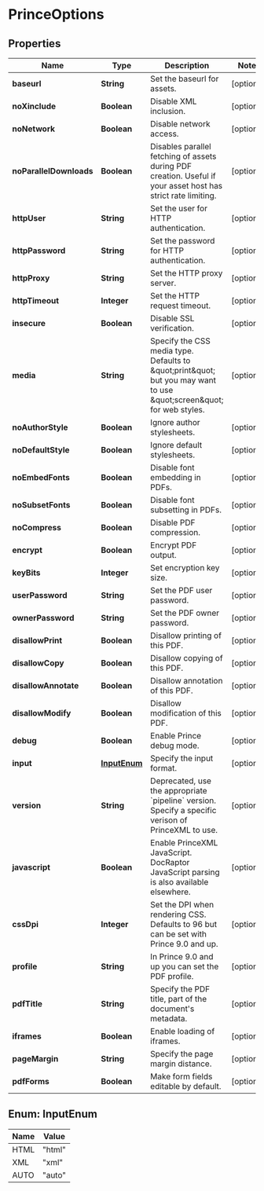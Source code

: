 

# PrinceOptions


## Properties

| Name | Type | Description | Notes |
|------------ | ------------- | ------------- | -------------|
|**baseurl** | **String** | Set the baseurl for assets. |  [optional] |
|**noXinclude** | **Boolean** | Disable XML inclusion. |  [optional] |
|**noNetwork** | **Boolean** | Disable network access. |  [optional] |
|**noParallelDownloads** | **Boolean** | Disables parallel fetching of assets during PDF creation. Useful if your asset host has strict rate limiting. |  [optional] |
|**httpUser** | **String** | Set the user for HTTP authentication. |  [optional] |
|**httpPassword** | **String** | Set the password for HTTP authentication. |  [optional] |
|**httpProxy** | **String** | Set the HTTP proxy server. |  [optional] |
|**httpTimeout** | **Integer** | Set the HTTP request timeout. |  [optional] |
|**insecure** | **Boolean** | Disable SSL verification. |  [optional] |
|**media** | **String** | Specify the CSS media type. Defaults to \&quot;print\&quot; but you may want to use \&quot;screen\&quot; for web styles. |  [optional] |
|**noAuthorStyle** | **Boolean** | Ignore author stylesheets. |  [optional] |
|**noDefaultStyle** | **Boolean** | Ignore default stylesheets. |  [optional] |
|**noEmbedFonts** | **Boolean** | Disable font embedding in PDFs. |  [optional] |
|**noSubsetFonts** | **Boolean** | Disable font subsetting in PDFs. |  [optional] |
|**noCompress** | **Boolean** | Disable PDF compression. |  [optional] |
|**encrypt** | **Boolean** | Encrypt PDF output. |  [optional] |
|**keyBits** | **Integer** | Set encryption key size. |  [optional] |
|**userPassword** | **String** | Set the PDF user password. |  [optional] |
|**ownerPassword** | **String** | Set the PDF owner password. |  [optional] |
|**disallowPrint** | **Boolean** | Disallow printing of this PDF. |  [optional] |
|**disallowCopy** | **Boolean** | Disallow copying of this PDF. |  [optional] |
|**disallowAnnotate** | **Boolean** | Disallow annotation of this PDF. |  [optional] |
|**disallowModify** | **Boolean** | Disallow modification of this PDF. |  [optional] |
|**debug** | **Boolean** | Enable Prince debug mode. |  [optional] |
|**input** | [**InputEnum**](#InputEnum) | Specify the input format. |  [optional] |
|**version** | **String** | Deprecated, use the appropriate &#x60;pipeline&#x60; version. Specify a specific verison of PrinceXML to use. |  [optional] |
|**javascript** | **Boolean** | Enable PrinceXML JavaScript. DocRaptor JavaScript parsing is also available elsewhere. |  [optional] |
|**cssDpi** | **Integer** | Set the DPI when rendering CSS. Defaults to 96 but can be set with Prince 9.0 and up. |  [optional] |
|**profile** | **String** | In Prince 9.0 and up you can set the PDF profile. |  [optional] |
|**pdfTitle** | **String** | Specify the PDF title, part of the document&#39;s metadata. |  [optional] |
|**iframes** | **Boolean** | Enable loading of iframes. |  [optional] |
|**pageMargin** | **String** | Specify the page margin distance. |  [optional] |
|**pdfForms** | **Boolean** | Make form fields editable by default. |  [optional] |



## Enum: InputEnum

| Name | Value |
|---- | -----|
| HTML | &quot;html&quot; |
| XML | &quot;xml&quot; |
| AUTO | &quot;auto&quot; |



